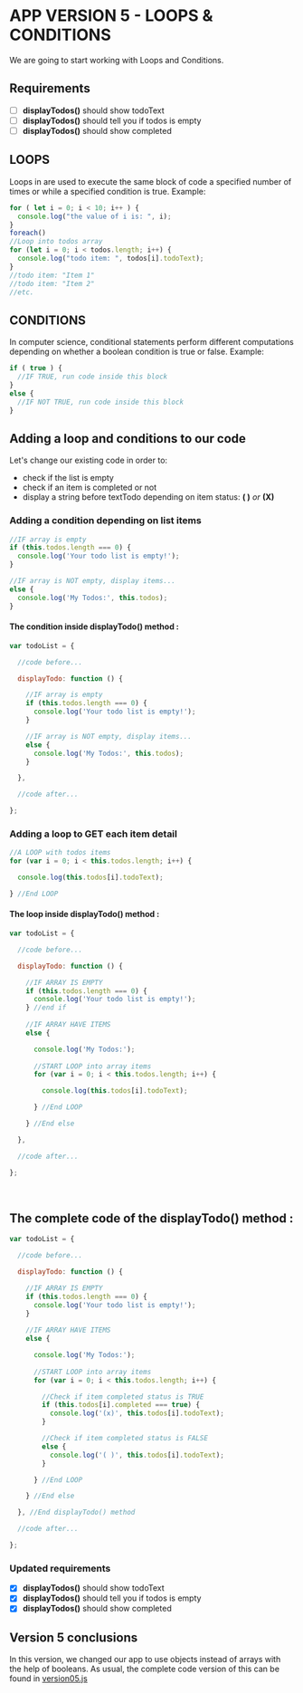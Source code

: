 # APP VERSION 5 - LOOPS & CONDITIONS
We are going to start working with Loops and Conditions.

## Requirements

- [ ] **displayTodos()** should show todoText
- [ ] **displayTodos()** should tell you if todos is empty
- [ ] **displayTodos()** should show completed

## LOOPS
Loops in are used to execute the same block of code a specified number of times or while a specified condition is true. Example:

```javascript
for ( let i = 0; i < 10; i++ ) {
  console.log("the value of i is: ", i);
}
foreach()
//Loop into todos array
for (let i = 0; i < todos.length; i++) {
  console.log("todo item: ", todos[i].todoText);
}
//todo item: "Item 1"
//todo item: "Item 2"
//etc.
```

## CONDITIONS
In computer science, conditional statements perform different computations depending on whether a boolean condition is true or false. Example:

```javascript
if ( true ) {
  //IF TRUE, run code inside this block
}
else {
  //IF NOT TRUE, run code inside this block
}

```


## Adding a loop and conditions to our code
Let's change our existing code in order to:
- check if the list is empty
- check if an item is completed or not
- display a string before textTodo depending on item status: **( )** *or* **(X)**


### Adding a condition depending on list items
``` javascript
//IF array is empty
if (this.todos.length === 0) {
  console.log('Your todo list is empty!');
}

//IF array is NOT empty, display items...
else {
  console.log('My Todos:', this.todos);
}
```

#### The condition inside displayTodo() method :
``` javascript [adding conditions]
var todoList = {

  //code before...

  displayTodo: function () {

    //IF array is empty
    if (this.todos.length === 0) {
      console.log('Your todo list is empty!');
    }

    //IF array is NOT empty, display items...
    else {
      console.log('My Todos:', this.todos);
    }

  },

  //code after...

};
```


### Adding a loop to GET each item detail
``` javascript
//A LOOP with todos items
for (var i = 0; i < this.todos.length; i++) {

  console.log(this.todos[i].todoText);

} //End LOOP
```

#### The loop inside displayTodo() method :
``` javascript [adding conditions]
var todoList = {

  //code before...

  displayTodo: function () {

    //IF ARRAY IS EMPTY
    if (this.todos.length === 0) {
      console.log('Your todo list is empty!');
    } //end if
    
    //IF ARRAY HAVE ITEMS
    else {

      console.log('My Todos:');
      
      //START LOOP into array items
      for (var i = 0; i < this.todos.length; i++) {

        console.log(this.todos[i].todoText);

      } //End LOOP

    } //End else

  },

  //code after...

};
```

<br>

## The complete code of the displayTodo() method :

``` javascript [version 5 code]
var todoList = {

  //code before...

  displayTodo: function () {

    //IF ARRAY IS EMPTY
    if (this.todos.length === 0) {
      console.log('Your todo list is empty!');
    }
    
    //IF ARRAY HAVE ITEMS
    else {

      console.log('My Todos:');
      
      //START LOOP into array items
      for (var i = 0; i < this.todos.length; i++) {

        //Check if item completed status is TRUE
        if (this.todos[i].completed === true) {
          console.log('(x)', this.todos[i].todoText);
        }

        //Check if item completed status is FALSE
        else {
          console.log('( )', this.todos[i].todoText);
        }

      } //End LOOP

    } //End else

  }, //End displayTodo() method

  //code after...

};
```

### Updated requirements

- [X] **displayTodos()** should show todoText
- [X] **displayTodos()** should tell you if todos is empty
- [X] **displayTodos()** should show completed

## Version 5 conclusions

In this version, we changed our app to use objects instead of arrays with the help of booleans. As usual, the complete code version of this can be found in [version05.js](versions-js/version05.js)
